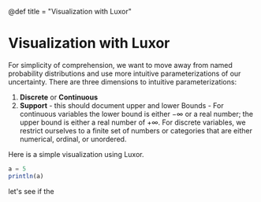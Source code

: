 @def title = "Visualization with Luxor"

# Visualization with Luxor

For simplicity of comprehension, we want to move away from named probability distributions and use more intuitive parameterizations of our uncertainty.  There are three dimensions to intuitive parameterizations:

1. **Discrete** or **Continuous**
1. **Support** - this should document upper and lower Bounds - For continuous variables the lower bound is either $-\infty$ or a real number; the upper bound is either a real number of $+\infty$.  For discrete variables, we restrict ourselves to a finite set of numbers or categories that are either numerical, ordinal, or unordered.

Here is a simple visualization using Luxor.

```julia
a = 5
println(a)
```

let's see if the 